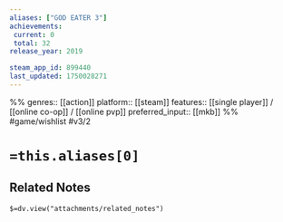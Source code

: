 ```yaml
---
aliases: ["GOD EATER 3"]
achievements:
 current: 0
 total: 32
release_year: 2019

steam_app_id: 899440
last_updated: 1750028271
---
```

%%
genres:: [[action]]
platform:: [[steam]]
features:: [[single player]] / [[online co-op]] / [[online pvp]]
preferred_input:: [[mkb]]
%%
#game/wishlist
#v3/2

# `=this.aliases[0]`
## Related Notes
`$=dv.view("attachments/related_notes")`
